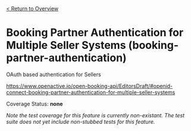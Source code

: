 [< Return to Overview](../../README.md)
# Booking Partner Authentication for Multiple Seller Systems (booking-partner-authentication)

OAuth based authentication for Sellers


https://www.openactive.io/open-booking-api/EditorsDraft/#openid-connect-booking-partner-authentication-for-multiple-seller-systems

Coverage Status: **none**


*Note the test coverage for this feature is currently non-existant. The test suite does not yet include non-stubbed tests for this feature.*




